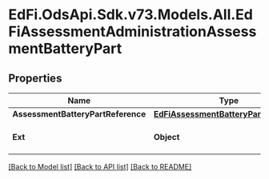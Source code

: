 # EdFi.OdsApi.Sdk.v73.Models.All.EdFiAssessmentAdministrationAssessmentBatteryPart

## Properties

Name | Type | Description | Notes
------------ | ------------- | ------------- | -------------
**AssessmentBatteryPartReference** | [**EdFiAssessmentBatteryPartReference**](EdFiAssessmentBatteryPartReference.md) |  | 
**Ext** | **Object** | Extensions to the AssessmentAdministrationAssessmentBatteryPart entity. | [optional] 

[[Back to Model list]](../../README.md#documentation-for-models) [[Back to API list]](../../README.md#documentation-for-api-endpoints) [[Back to README]](../../README.md)

